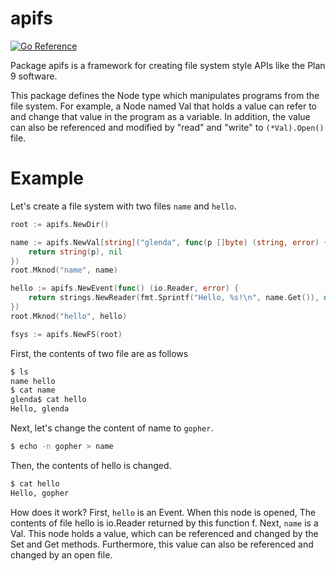 # apifs
[![Go Reference](https://pkg.go.dev/badge/github.com/rmatsuoka/apifs.svg)](https://pkg.go.dev/github.com/rmatsuoka/apifs)

Package apifs is a framework for creating file system style APIs
like the Plan 9 software.

This package defines the Node type which manipulates programs from
the file system.  For example, a Node named Val that holds a value
can refer to and change that value in the program as
 a variable. In addition, the value can also be referenced and
 modified by "read" and "write" to `(*Val).Open()` file.

# Example
Let's create a file system with two files `name` and `hello`.
``` Go
root := apifs.NewDir()

name := apifs.NewVal[string]("glenda", func(p []byte) (string, error) {
	return string(p), nil
})
root.Mknod("name", name)

hello := apifs.NewEvent(func() (io.Reader, error) {
	return strings.NewReader(fmt.Sprintf("Hello, %s!\n", name.Get()), nil
})
root.Mknod("hello", hello)

fsys := apifs.NewFS(root)
```

First, the contents of two file are as follows
``` Bash
$ ls
name hello
$ cat name
glenda$ cat hello
Hello, glenda
```

Next, let's change the content of name to `gopher`.
``` Bash
$ echo -n gopher > name
```

Then, the contents of hello is changed.
``` Bash
$ cat hello
Hello, gopher
```

How does it work? First, `hello` is an Event. When this node is
opened, The contents of file hello is io.Reader returned by this
function f.  Next, `name` is a Val. This node holds a value, which
can be referenced and changed by the Set and Get methods.  Furthermore,
this value can also be referenced and changed by an open file.
